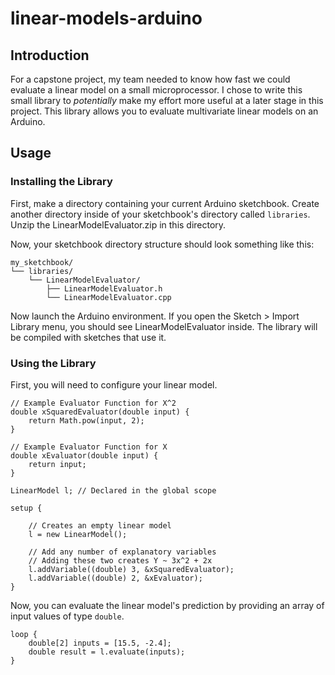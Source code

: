 # linear-models-arduino

## Introduction

For a capstone project, my team needed to know how fast we could evaluate a linear model on a small microprocessor. I chose to write this small library to *potentially* make my effort more useful at a later stage in this project. This library allows you to evaluate multivariate linear models on an Arduino.


## Usage

### Installing the Library

First, make a directory containing your current Arduino sketchbook. Create another directory inside of your sketchbook's directory called `libraries`. Unzip the LinearModelEvaluator.zip in this directory.

Now, your sketchbook directory structure should look something like this:

```
my_sketchbook/
└── libraries/
    └── LinearModelEvaluator/
        ├── LinearModelEvaluator.h
        └── LinearModelEvaluator.cpp
```

Now launch the Arduino environment. If you open the Sketch > Import Library menu, you should see LinearModelEvaluator inside. The library will be compiled with sketches that use it.

### Using the Library

First, you will need to configure your linear model.

```{c}
// Example Evaluator Function for X^2
double xSquaredEvaluator(double input) {
	return Math.pow(input, 2);
}

// Example Evaluator Function for X
double xEvaluator(double input) {
	return input;
}

LinearModel l; // Declared in the global scope

setup {

	// Creates an empty linear model
	l = new LinearModel();

	// Add any number of explanatory variables
	// Adding these two creates Y ~ 3x^2 + 2x
	l.addVariable((double) 3, &xSquaredEvaluator);
	l.addVariable((double) 2, &xEvaluator);
}
```

Now, you can evaluate the linear model's prediction by providing an array of input values of type `double`.


```{c}
loop {
	double[2] inputs = [15.5, -2.4];
	double result = l.evaluate(inputs);
}
```

